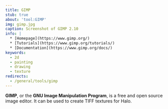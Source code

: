 ```yaml
---
title: GIMP
stub: true
about: 'tool:GIMP'
img: gimp.jpg
caption: Screenshot of GIMP 2.10
info: |
  * [Homepage](https://www.gimp.org/)
  * [Tutorials](https://www.gimp.org/tutorials/)
  * [Documentation](https://www.gimp.org/docs/)
keywords:
  - 2d
  - painting
  - drawing
  - texture
redirects:
  - /general/tools/gimp
---
```

**GIMP**, or the **GNU Image Manipulation Program**, is a free and open source image editor. It can be used to create TIFF textures for Halo.
